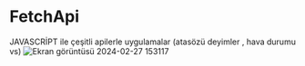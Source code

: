 # FetchApi
JAVASCRİPT ile çeşitli apilerle uygulamalar (atasözü deyimler , hava durumu vs)
![Ekran görüntüsü 2024-02-27 153117](https://github.com/mhmmdpolatt/FetchApi/assets/139051546/c77e6b80-3cad-437f-86b2-b624497966ce)
